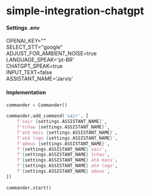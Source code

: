 # simple-integration-chatgpt

#### Settings .env
OPENAI_KEY=""               
SELECT_STT="google"    
ADJUST_FOR_AMBIENT_NOISE=true<br>
LANGUAGE_SPEAK='pt-BR'<br>
CHATGPT_SPEAK=true<br>
INPUT_TEXT=false<br>
ASSISTANT_NAME='Jarvis'


#### Implementation 
```python
commander = Commander()
    
commander.add_command('sair', [
    f'sair {settings.ASSISTANT_NAME}', 
    f'tchau {settings.ASSISTANT_NAME}', 
    f'até mais {settings.ASSISTANT_NAME}', 
    f'até logo {settings.ASSISTANT_NAME}', 
    f'adeus {settings.ASSISTANT_NAME}',
    f'{settings.ASSISTANT_NAME} sair',
    f'{settings.ASSISTANT_NAME} tchau',
    f'{settings.ASSISTANT_NAME} até mais',
    f'{settings.ASSISTANT_NAME} até logo',
    f'{settings.ASSISTANT_NAME} adeus',
])
    
commander.start()
```
